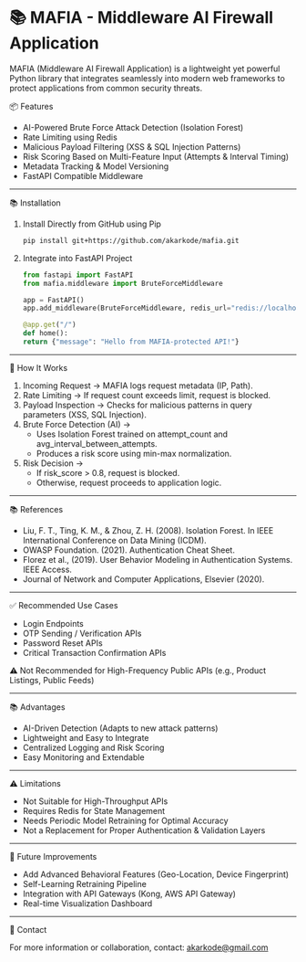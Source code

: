 # 📚 MAFIA - Middleware AI Firewall Application

MAFIA (Middleware AI Firewall Application) is a lightweight yet powerful Python library that integrates seamlessly into modern web frameworks to protect applications from common security threats.

📦 Features

- AI-Powered Brute Force Attack Detection (Isolation Forest)
- Rate Limiting using Redis
- Malicious Payload Filtering (XSS & SQL Injection Patterns)
- Risk Scoring Based on Multi-Feature Input (Attempts & Interval Timing)
- Metadata Tracking & Model Versioning
- FastAPI Compatible Middleware

---

📚 Installation

1. Install Directly from GitHub using Pip

   ```bash
   pip install git+https://github.com/akarkode/mafia.git
   ```
   
2. Integrate into FastAPI Project
   ```python
   from fastapi import FastAPI
   from mafia.middleware import BruteForceMiddleware

   app = FastAPI()
   app.add_middleware(BruteForceMiddleware, redis_url="redis://localhost:6379")

   @app.get("/")
   def home():
   return {"message": "Hello from MAFIA-protected API!"}
   ```

---

🚀 How It Works

1. Incoming Request → MAFIA logs request metadata (IP, Path).
2. Rate Limiting → If request count exceeds limit, request is blocked.
3. Payload Inspection → Checks for malicious patterns in query parameters (XSS, SQL Injection).
4. Brute Force Detection (AI) →
   - Uses Isolation Forest trained on attempt_count and avg_interval_between_attempts.
   - Produces a risk score using min-max normalization.
5. Risk Decision →
   - If risk_score > 0.8, request is blocked.
   - Otherwise, request proceeds to application logic.

---

📚 References

- Liu, F. T., Ting, K. M., & Zhou, Z. H. (2008). Isolation Forest. In IEEE International Conference on Data Mining (ICDM).
- OWASP Foundation. (2021). Authentication Cheat Sheet.
- Florez et al., (2019). User Behavior Modeling in Authentication Systems. IEEE Access.
- Journal of Network and Computer Applications, Elsevier (2020).

---

✅ Recommended Use Cases

- Login Endpoints
- OTP Sending / Verification APIs
- Password Reset APIs
- Critical Transaction Confirmation APIs

⚠️ Not Recommended for High-Frequency Public APIs (e.g., Product Listings, Public Feeds)

---

📚 Advantages

- AI-Driven Detection (Adapts to new attack patterns)
- Lightweight and Easy to Integrate
- Centralized Logging and Risk Scoring
- Easy Monitoring and Extendable

---

⚠️ Limitations

- Not Suitable for High-Throughput APIs
- Requires Redis for State Management
- Needs Periodic Model Retraining for Optimal Accuracy
- Not a Replacement for Proper Authentication & Validation Layers

---

📅 Future Improvements

- Add Advanced Behavioral Features (Geo-Location, Device Fingerprint)
- Self-Learning Retraining Pipeline
- Integration with API Gateways (Kong, AWS API Gateway)
- Real-time Visualization Dashboard

---

📧 Contact

For more information or collaboration, contact: akarkode@gmail.com
